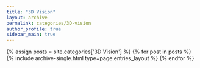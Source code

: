 ```yaml
---
title: "3D Vision"
layout: archive
permalink: categories/3D-vision
author_profile: true
sidebar_main: true
---
```


{% assign posts = site.categories['3D Vision'] %}
{% for post in posts %} {% include archive-single.html type=page.entries_layout %} {% endfor %}